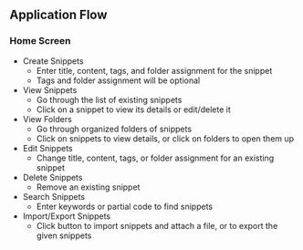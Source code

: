## Application Flow

### Home Screen
- Create Snippets
    - Enter title, content, tags, and folder assignment for the snippet
    - Tags and folder assignment will be optional
- View Snippets
    - Go through the list of existing snippets
    - Click on a snippet to view its details or edit/delete it
- View Folders
    - Go through organized folders of snippets
    - Click on snippets to view details, or click on folders to open them up
- Edit Snippets
    - Change title, content, tags, or folder assignment for an existing snippet
- Delete Snippets
    - Remove an existing snippet
- Search Snippets
    - Enter keywords or partial code to find snippets
- Import/Export Snippets
    - Click button to import snippets and attach a file, or to export the given snippets